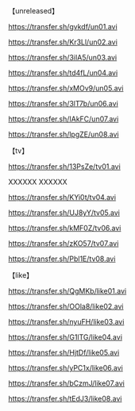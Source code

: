 【unreleased】

https://transfer.sh/gvkdf/un01.avi

https://transfer.sh/Kr3Ll/un02.avi

https://transfer.sh/3iIA5/un03.avi

https://transfer.sh/td4fL/un04.avi

https://transfer.sh/xMOv9/un05.avi

https://transfer.sh/3lT7b/un06.avi

https://transfer.sh/IAkFC/un07.avi

https://transfer.sh/lpgZE/un08.avi

【tv】

https://transfer.sh/13PsZe/tv01.avi

XXXXXX
XXXXXX

https://transfer.sh/KYi0t/tv04.avi

https://transfer.sh/UJ8yY/tv05.avi

https://transfer.sh/kMF0Z/tv06.avi

https://transfer.sh/zKO57/tv07.avi

https://transfer.sh/Pbl1E/tv08.avi

【like】

https://transfer.sh/QgMKb/like01.avi

https://transfer.sh/OOla8/like02.avi

https://transfer.sh/nyuFH/like03.avi

https://transfer.sh/G1lTG/like04.avi

https://transfer.sh/HjtDf/like05.avi

https://transfer.sh/yPC1x/like06.avi

https://transfer.sh/bCzmJ/like07.avi

https://transfer.sh/tEdJ3/like08.avi



